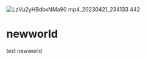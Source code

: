 ![LzVu2yHBdbxNMa90 mp4_20230421_234133 442](https://github.com/XieNBi/newworld/assets/133536023/37a95263-26ce-4e75-bf3a-edf8facfdded)
# newworld
test newworld
